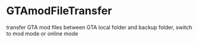 # GTAmodFileTransfer
transfer GTA mod files between GTA local folder and backup folder, switch to mod mode or online mode
